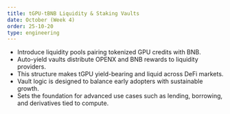 ```yaml
---
title: tGPU-tBNB Liquidity & Staking Vaults
date: October (Week 4)
order: 25-10-20
type: engineering
---
```


- Introduce liquidity pools pairing tokenized GPU credits with BNB.
- Auto-yield vaults distribute OPENX and BNB rewards to liquidity providers.
- This structure makes tGPU yield-bearing and liquid across DeFi markets.
- Vault logic is designed to balance early adopters with sustainable growth.
- Sets the foundation for advanced use cases such as lending, borrowing, and derivatives tied to compute.
